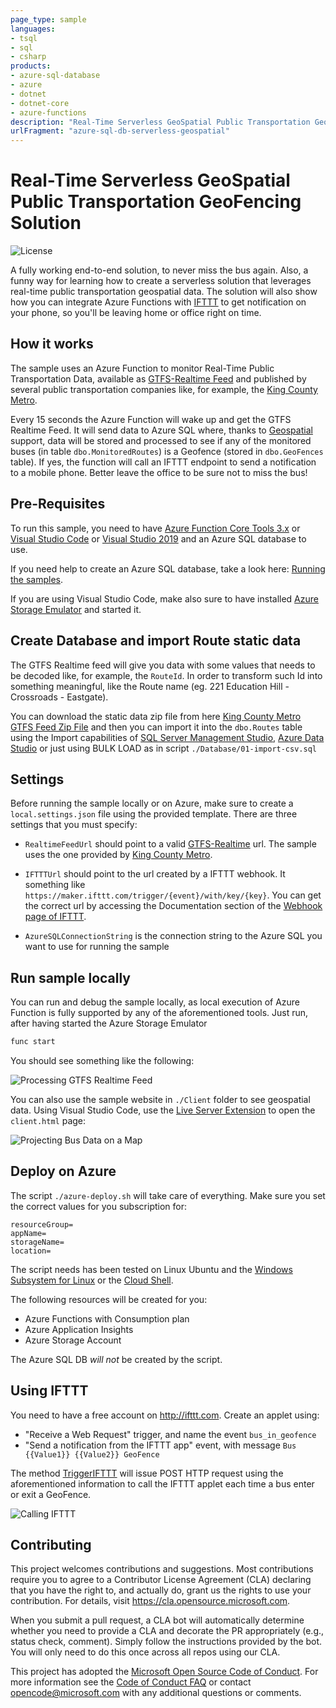 ```yaml
---
page_type: sample
languages:
- tsql
- sql
- csharp
products:
- azure-sql-database
- azure
- dotnet
- dotnet-core
- azure-functions
description: "Real-Time Serverless GeoSpatial Public Transportation GeoFencing Solution"
urlFragment: "azure-sql-db-serverless-geospatial"
---
```


# Real-Time Serverless GeoSpatial Public Transportation GeoFencing Solution

<!-- 
Guidelines on README format: https://review.docs.microsoft.com/help/onboard/admin/samples/concepts/readme-template?branch=master

Guidance on onboarding samples to docs.microsoft.com/samples: https://review.docs.microsoft.com/help/onboard/admin/samples/process/onboarding?branch=master

Taxonomies for products and languages: https://review.docs.microsoft.com/new-hope/information-architecture/metadata/taxonomies?branch=master
-->

![License](https://img.shields.io/badge/license-MIT-green.svg)

A fully working end-to-end solution, to never miss the bus again. Also, a funny way for learning how to create a serverless solution that leverages real-time public transportation geospatial data. The solution will also show how you can integrate Azure Functions with [IFTTT](https://ifttt.com/home) to get notification on your phone, so you'll be leaving home or office right on time.

## How it works

The sample uses an Azure Function to monitor Real-Time Public Transportation Data, available as [GTFS-Realtime Feed](https://gtfs.org/reference/realtime/v2/) and published by several public transportation companies like, for example, the [King County Metro](https://kingcounty.gov/depts/transportation/metro/travel-options/bus/app-center/developer-resources.aspx).

Every 15 seconds the Azure Function will wake up and get the GTFS Realtime Feed. It will send data to Azure SQL where, thanks to [Geospatial](https://docs.microsoft.com/en-us/sql/relational-databases/spatial/spatial-data-sql-server) support, data will be stored and processed to see if any of the monitored buses (in table `dbo.MonitoredRoutes`) is a Geofence (stored in `dbo.GeoFences` table). If yes, the function will call an IFTTT endpoint to send a notification to a mobile phone. Better leave the office to be sure not to miss the bus!

## Pre-Requisites

To run this sample, you need to have [Azure Function Core Tools 3.x](https://docs.microsoft.com/en-us/azure/azure-functions/functions-run-local?tabs=windows%2Ccsharp%2Cbash) or [Visual Studio Code](https://code.visualstudio.com/) or [Visual Studio 2019](https://visualstudio.microsoft.com/vs/) and an Azure SQL database to use. 

If you need help to create an Azure SQL database, take a look here: [Running the samples](https://github.com/yorek/azure-sql-db-samples#running-the-samples). 

If you are using Visual Studio Code, make also sure to have installed [Azure Storage Emulator](https://docs.microsoft.com/en-us/azure/storage/common/storage-use-emulator) and started it.

## Create Database and import Route static data

The GTFS Realtime feed will give you data with some values that needs to be decoded like, for example, the `RouteId`. In order to transform such Id into something meaningful, like the Route name (eg. 221 Education Hill - Crossroads - Eastgate).

You can download the static data zip file from here [King County Metro GTFS Feed Zip File](https://kingcounty.gov/depts/transportation/metro/travel-options/bus/app-center/developer-resources.aspx) and then you can import it into the `dbo.Routes` table using the Import capabilities of [SQL Server Management Studio](https://docs.microsoft.com/en-us/sql/relational-databases/import-export/import-flat-file-wizard), [Azure Data Studio](https://docs.microsoft.com/en-us/sql/azure-data-studio/extensions/sql-server-import-extension) or just using BULK LOAD as in script `./Database/01-import-csv.sql`

## Settings

Before running the sample locally or on Azure, make sure to create a `local.settings.json` file using the provided template. There are three settings that you must specify:

- `RealtimeFeedUrl` should point to a valid [GTFS-Realtime](https://gtfs.org/reference/realtime/v2/#message-feedheader) url. The sample uses the one provided by [King County Metro](https://kingcounty.gov/depts/transportation/metro/travel-options/bus/app-center/developer-resources.aspx). 

- `IFTTTUrl` should point to the url created by a IFTTT webhook. It something like `https://maker.ifttt.com/trigger/{event}/with/key/{key}`. You can get the correct url by accessing the Documentation section of the [Webhook page of IFTTT](https://ifttt.com/maker_webhooks).

- `AzureSQLConnectionString` is the connection string to the Azure SQL you want to use for running the sample

## Run sample locally

You can run and debug the sample locally, as local execution of Azure Function is fully supported by any of the aforementioned tools. Just run, after having started the Azure Storage Emulator

```bash
func start
```

You should see something like the following:

![Processing GTFS Realtime Feed](./Documents/geo-ss-1.png)


You can also use the sample website in `./Client` folder to see geospatial data. Using Visual Studio Code, use the [Live Server Extension](https://marketplace.visualstudio.com/items?itemName=ritwickdey.LiveServer) to open the `client.html` page:

![Projecting Bus Data on a Map](./Documents/geo-ss-2.png)

## Deploy on Azure

The script `./azure-deploy.sh` will take care of everything. Make sure you set the correct values for you subscription for:

```
resourceGroup=
appName=
storageName=
location=
```

The script needs has been tested on Linux Ubuntu and the [Windows Subsystem for Linux](https://docs.microsoft.com/en-us/windows/wsl/) or the [Cloud Shell](https://shell.azure.com/).

The following resources will be created for you:

- Azure Functions with Consumption plan
- Azure Application Insights
- Azure Storage Account

The Azure SQL DB *will not* be created by the script.

## Using IFTTT

You need to have a free account on http://ifttt.com. Create an applet using:
- "Receive a Web Request" trigger, and name the event `bus_in_geofence`
- "Send a notification from the IFTTT app" event, with message `Bus {{Value1}} {{Value2}} GeoFence`

The method [TriggerIFTTT](https://github.com/Azure-Samples/azure-sql-db-serverless-geospatial/blob/main/BusDataManager.cs#L115) will issue POST HTTP request using the aforementioned information to call the IFTTT applet each time a bus enter or exit a GeoFence.

![Calling IFTTT](./Documents/geo-ss-3.png)

## Contributing

This project welcomes contributions and suggestions.  Most contributions require you to agree to a
Contributor License Agreement (CLA) declaring that you have the right to, and actually do, grant us
the rights to use your contribution. For details, visit https://cla.opensource.microsoft.com.

When you submit a pull request, a CLA bot will automatically determine whether you need to provide
a CLA and decorate the PR appropriately (e.g., status check, comment). Simply follow the instructions
provided by the bot. You will only need to do this once across all repos using our CLA.

This project has adopted the [Microsoft Open Source Code of Conduct](https://opensource.microsoft.com/codeofconduct/).
For more information see the [Code of Conduct FAQ](https://opensource.microsoft.com/codeofconduct/faq/) or
contact [opencode@microsoft.com](mailto:opencode@microsoft.com) with any additional questions or comments.